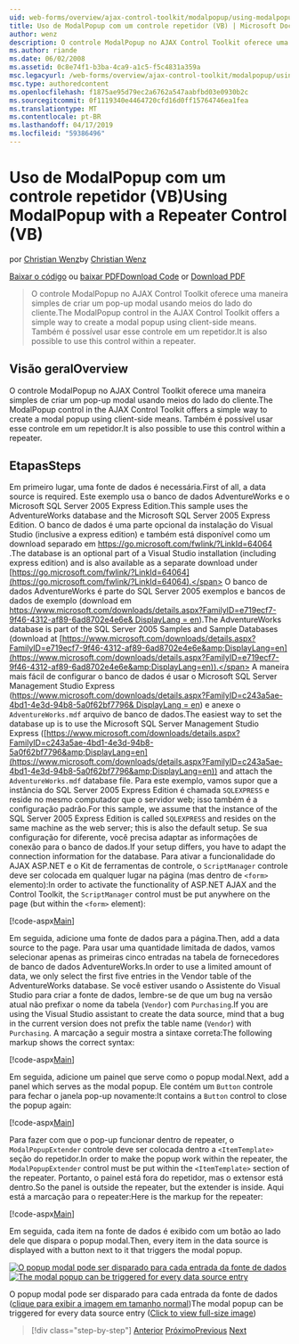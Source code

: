 ```yaml
---
uid: web-forms/overview/ajax-control-toolkit/modalpopup/using-modalpopup-with-a-repeater-control-vb
title: Uso de ModalPopup com um controle repetidor (VB) | Microsoft Docs
author: wenz
description: O controle ModalPopup no AJAX Control Toolkit oferece uma maneira simples de criar um pop-up modal usando meios do lado do cliente. Também é possível usar esse contr....
ms.author: riande
ms.date: 06/02/2008
ms.assetid: 0c8e74f1-b3ba-4ca9-a1c5-f5c4831a359a
msc.legacyurl: /web-forms/overview/ajax-control-toolkit/modalpopup/using-modalpopup-with-a-repeater-control-vb
msc.type: authoredcontent
ms.openlocfilehash: f1875ae95d79ec2a6762a547aabfbd03e0930b2c
ms.sourcegitcommit: 0f1119340e4464720cfd16d0ff15764746ea1fea
ms.translationtype: MT
ms.contentlocale: pt-BR
ms.lasthandoff: 04/17/2019
ms.locfileid: "59386496"
---
```

# <a name="using-modalpopup-with-a-repeater-control-vb"></a><span data-ttu-id="242ba-104">Uso de ModalPopup com um controle repetidor (VB)</span><span class="sxs-lookup"><span data-stu-id="242ba-104">Using ModalPopup with a Repeater Control (VB)</span></span>

<span data-ttu-id="242ba-105">por [Christian Wenz](https://github.com/wenz)</span><span class="sxs-lookup"><span data-stu-id="242ba-105">by [Christian Wenz](https://github.com/wenz)</span></span>

<span data-ttu-id="242ba-106">[Baixar o código](http://download.microsoft.com/download/2/4/0/24052038-f942-4336-905b-b60ae56f0dd5/ModalPopup2.vb.zip) ou [baixar PDF](http://download.microsoft.com/download/b/6/a/b6ae89ee-df69-4c87-9bfb-ad1eb2b23373/modalpopup2VB.pdf)</span><span class="sxs-lookup"><span data-stu-id="242ba-106">[Download Code](http://download.microsoft.com/download/2/4/0/24052038-f942-4336-905b-b60ae56f0dd5/ModalPopup2.vb.zip) or [Download PDF](http://download.microsoft.com/download/b/6/a/b6ae89ee-df69-4c87-9bfb-ad1eb2b23373/modalpopup2VB.pdf)</span></span>

> <span data-ttu-id="242ba-107">O controle ModalPopup no AJAX Control Toolkit oferece uma maneira simples de criar um pop-up modal usando meios do lado do cliente.</span><span class="sxs-lookup"><span data-stu-id="242ba-107">The ModalPopup control in the AJAX Control Toolkit offers a simple way to create a modal popup using client-side means.</span></span> <span data-ttu-id="242ba-108">Também é possível usar esse controle em um repetidor.</span><span class="sxs-lookup"><span data-stu-id="242ba-108">It is also possible to use this control within a repeater.</span></span>


## <a name="overview"></a><span data-ttu-id="242ba-109">Visão geral</span><span class="sxs-lookup"><span data-stu-id="242ba-109">Overview</span></span>

<span data-ttu-id="242ba-110">O controle ModalPopup no AJAX Control Toolkit oferece uma maneira simples de criar um pop-up modal usando meios do lado do cliente.</span><span class="sxs-lookup"><span data-stu-id="242ba-110">The ModalPopup control in the AJAX Control Toolkit offers a simple way to create a modal popup using client-side means.</span></span> <span data-ttu-id="242ba-111">Também é possível usar esse controle em um repetidor.</span><span class="sxs-lookup"><span data-stu-id="242ba-111">It is also possible to use this control within a repeater.</span></span>

## <a name="steps"></a><span data-ttu-id="242ba-112">Etapas</span><span class="sxs-lookup"><span data-stu-id="242ba-112">Steps</span></span>

<span data-ttu-id="242ba-113">Em primeiro lugar, uma fonte de dados é necessária.</span><span class="sxs-lookup"><span data-stu-id="242ba-113">First of all, a data source is required.</span></span> <span data-ttu-id="242ba-114">Este exemplo usa o banco de dados AdventureWorks e o Microsoft SQL Server 2005 Express Edition.</span><span class="sxs-lookup"><span data-stu-id="242ba-114">This sample uses the AdventureWorks database and the Microsoft SQL Server 2005 Express Edition.</span></span> <span data-ttu-id="242ba-115">O banco de dados é uma parte opcional da instalação do Visual Studio (inclusive a express edition) e também está disponível como um download separado em [ https://go.microsoft.com/fwlink/?LinkId=64064 ](https://go.microsoft.com/fwlink/?LinkId=64064).</span><span class="sxs-lookup"><span data-stu-id="242ba-115">The database is an optional part of a Visual Studio installation (including express edition) and is also available as a separate download under [https://go.microsoft.com/fwlink/?LinkId=64064](https://go.microsoft.com/fwlink/?LinkId=64064).</span></span> <span data-ttu-id="242ba-116">O banco de dados AdventureWorks é parte do SQL Server 2005 exemplos e bancos de dados de exemplo (download em [ https://www.microsoft.com/downloads/details.aspx?FamilyID=e719ecf7-9f46-4312-af89-6ad8702e4e6e&amp; DisplayLang = en](https://www.microsoft.com/downloads/details.aspx?FamilyID=e719ecf7-9f46-4312-af89-6ad8702e4e6e&amp;DisplayLang=en)).</span><span class="sxs-lookup"><span data-stu-id="242ba-116">The AdventureWorks database is part of the SQL Server 2005 Samples and Sample Databases (download at [https://www.microsoft.com/downloads/details.aspx?FamilyID=e719ecf7-9f46-4312-af89-6ad8702e4e6e&amp;DisplayLang=en](https://www.microsoft.com/downloads/details.aspx?FamilyID=e719ecf7-9f46-4312-af89-6ad8702e4e6e&amp;DisplayLang=en)).</span></span> <span data-ttu-id="242ba-117">A maneira mais fácil de configurar o banco de dados é usar o Microsoft SQL Server Management Studio Express ([https://www.microsoft.com/downloads/details.aspx?FamilyID=c243a5ae-4bd1-4e3d-94b8-5a0f62bf7796&amp; DisplayLang = en](https://www.microsoft.com/downloads/details.aspx?FamilyID=c243a5ae-4bd1-4e3d-94b8-5a0f62bf7796&amp;DisplayLang=en)) e anexe o `AdventureWorks.mdf` arquivo de banco de dados.</span><span class="sxs-lookup"><span data-stu-id="242ba-117">The easiest way to set the database up is to use the Microsoft SQL Server Management Studio Express ([https://www.microsoft.com/downloads/details.aspx?FamilyID=c243a5ae-4bd1-4e3d-94b8-5a0f62bf7796&amp;DisplayLang=en](https://www.microsoft.com/downloads/details.aspx?FamilyID=c243a5ae-4bd1-4e3d-94b8-5a0f62bf7796&amp;DisplayLang=en)) and attach the `AdventureWorks.mdf` database file.</span></span> <span data-ttu-id="242ba-118">Para este exemplo, vamos supor que a instância do SQL Server 2005 Express Edition é chamada `SQLEXPRESS` e reside no mesmo computador que o servidor web; isso também é a configuração padrão.</span><span class="sxs-lookup"><span data-stu-id="242ba-118">For this sample, we assume that the instance of the SQL Server 2005 Express Edition is called `SQLEXPRESS` and resides on the same machine as the web server; this is also the default setup.</span></span> <span data-ttu-id="242ba-119">Se sua configuração for diferente, você precisa adaptar as informações de conexão para o banco de dados.</span><span class="sxs-lookup"><span data-stu-id="242ba-119">If your setup differs, you have to adapt the connection information for the database.</span></span> <span data-ttu-id="242ba-120">Para ativar a funcionalidade do AJAX ASP.NET e o Kit de ferramentas de controle, o `ScriptManager` controle deve ser colocada em qualquer lugar na página (mas dentro de `<form>` elemento):</span><span class="sxs-lookup"><span data-stu-id="242ba-120">In order to activate the functionality of ASP.NET AJAX and the Control Toolkit, the `ScriptManager` control must be put anywhere on the page (but within the `<form>` element):</span></span>

[!code-aspx[Main](using-modalpopup-with-a-repeater-control-vb/samples/sample1.aspx)]

<span data-ttu-id="242ba-121">Em seguida, adicione uma fonte de dados para a página.</span><span class="sxs-lookup"><span data-stu-id="242ba-121">Then, add a data source to the page.</span></span> <span data-ttu-id="242ba-122">Para usar uma quantidade limitada de dados, vamos selecionar apenas as primeiras cinco entradas na tabela de fornecedores de banco de dados AdventureWorks.</span><span class="sxs-lookup"><span data-stu-id="242ba-122">In order to use a limited amount of data, we only select the first five entries in the Vendor table of the AdventureWorks database.</span></span> <span data-ttu-id="242ba-123">Se você estiver usando o Assistente do Visual Studio para criar a fonte de dados, lembre-se de que um bug na versão atual não prefixar o nome da tabela (`Vendor`) com `Purchasing`.</span><span class="sxs-lookup"><span data-stu-id="242ba-123">If you are using the Visual Studio assistant to create the data source, mind that a bug in the current version does not prefix the table name (`Vendor`) with `Purchasing`.</span></span> <span data-ttu-id="242ba-124">A marcação a seguir mostra a sintaxe correta:</span><span class="sxs-lookup"><span data-stu-id="242ba-124">The following markup shows the correct syntax:</span></span>

[!code-aspx[Main](using-modalpopup-with-a-repeater-control-vb/samples/sample2.aspx)]

<span data-ttu-id="242ba-125">Em seguida, adicione um painel que serve como o popup modal.</span><span class="sxs-lookup"><span data-stu-id="242ba-125">Next, add a panel which serves as the modal popup.</span></span> <span data-ttu-id="242ba-126">Ele contém um `Button` controle para fechar o janela pop-up novamente:</span><span class="sxs-lookup"><span data-stu-id="242ba-126">It contains a `Button` control to close the popup again:</span></span>

[!code-aspx[Main](using-modalpopup-with-a-repeater-control-vb/samples/sample3.aspx)]

<span data-ttu-id="242ba-127">Para fazer com que o pop-up funcionar dentro de repeater, o `ModalPopupExtender` controle deve ser colocada dentro a `<ItemTemplate>` seção do repetidor.</span><span class="sxs-lookup"><span data-stu-id="242ba-127">In order to make the popup work within the repeater, the `ModalPopupExtender` control must be put within the `<ItemTemplate>` section of the repeater.</span></span> <span data-ttu-id="242ba-128">Portanto, o painel está fora do repetidor, mas o extensor está dentro.</span><span class="sxs-lookup"><span data-stu-id="242ba-128">So the panel is outside the repeater, but the extender is inside.</span></span> <span data-ttu-id="242ba-129">Aqui está a marcação para o repeater:</span><span class="sxs-lookup"><span data-stu-id="242ba-129">Here is the markup for the repeater:</span></span>

[!code-aspx[Main](using-modalpopup-with-a-repeater-control-vb/samples/sample4.aspx)]

<span data-ttu-id="242ba-130">Em seguida, cada item na fonte de dados é exibido com um botão ao lado dele que dispara o popup modal.</span><span class="sxs-lookup"><span data-stu-id="242ba-130">Then, every item in the data source is displayed with a button next to it that triggers the modal popup.</span></span>


<span data-ttu-id="242ba-131">[![O popup modal pode ser disparado para cada entrada da fonte de dados](using-modalpopup-with-a-repeater-control-vb/_static/image2.png)](using-modalpopup-with-a-repeater-control-vb/_static/image1.png)</span><span class="sxs-lookup"><span data-stu-id="242ba-131">[![The modal popup can be triggered for every data source entry](using-modalpopup-with-a-repeater-control-vb/_static/image2.png)](using-modalpopup-with-a-repeater-control-vb/_static/image1.png)</span></span>

<span data-ttu-id="242ba-132">O popup modal pode ser disparado para cada entrada da fonte de dados ([clique para exibir a imagem em tamanho normal](using-modalpopup-with-a-repeater-control-vb/_static/image3.png))</span><span class="sxs-lookup"><span data-stu-id="242ba-132">The modal popup can be triggered for every data source entry ([Click to view full-size image](using-modalpopup-with-a-repeater-control-vb/_static/image3.png))</span></span>

> [!div class="step-by-step"]
> <span data-ttu-id="242ba-133">[Anterior](launching-a-modal-popup-window-from-server-code-vb.md)
> [Próximo](handling-postbacks-from-a-modalpopup-vb.md)</span><span class="sxs-lookup"><span data-stu-id="242ba-133">[Previous](launching-a-modal-popup-window-from-server-code-vb.md)
[Next](handling-postbacks-from-a-modalpopup-vb.md)</span></span>
